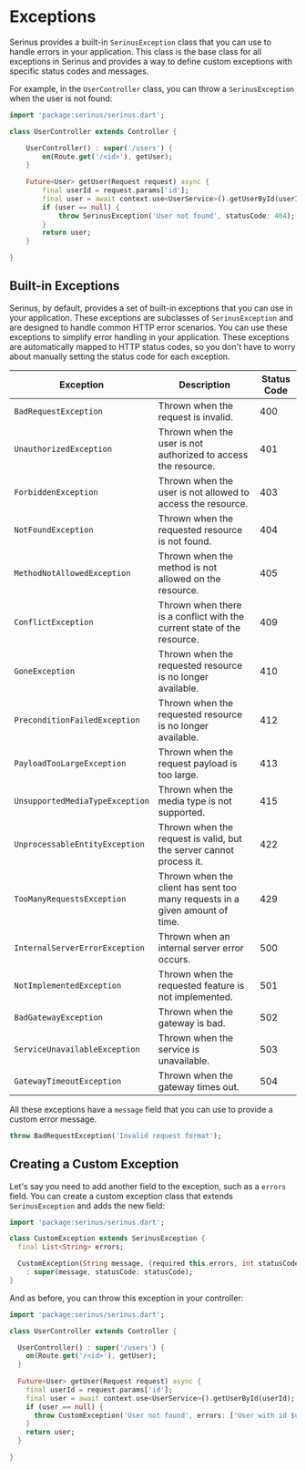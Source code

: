 # Exceptions

Serinus provides a built-in `SerinusException` class that you can use to handle errors in your application. This class is the base class for all exceptions in Serinus and provides a way to define custom exceptions with specific status codes and messages.

For example, in the `UserController` class, you can throw a `SerinusException` when the user is not found:

```dart
import 'package:serinus/serinus.dart';

class UserController extends Controller {

	UserController() : super('/users') {
		on(Route.get('/<id>'), getUser);
	}
  
	Future<User> getUser(Request request) async {
		final userId = request.params['id'];
		final user = await context.use<UserService>().getUserById(userId);
		if (user == null) {
			throw SerinusException('User not found', statusCode: 404);
		}
		return user;
	}

}
```

## Built-in Exceptions

Serinus, by default, provides a set of built-in exceptions that you can use in your application. These exceptions are subclasses of `SerinusException` and are designed to handle common HTTP error scenarios. You can use these exceptions to simplify error handling in your application.
These exceptions are automatically mapped to HTTP status codes, so you don't have to worry about manually setting the status code for each exception.

| Exception | Description | Status Code |
| --- | --- | --- |
| `BadRequestException` | Thrown when the request is invalid. | 400 |
| `UnauthorizedException` | Thrown when the user is not authorized to access the resource. | 401 |
| `ForbiddenException` | Thrown when the user is not allowed to access the resource. | 403 |
| `NotFoundException` | Thrown when the requested resource is not found. | 404 |
| `MethodNotAllowedException` | Thrown when the method is not allowed on the resource. | 405 |
| `ConflictException` | Thrown when there is a conflict with the current state of the resource. | 409 |
| `GoneException` | Thrown when the requested resource is no longer available. | 410 |
| `PreconditionFailedException` | Thrown when the requested resource is no longer available. | 412 |
| `PayloadTooLargeException` | Thrown when the request payload is too large. | 413 |
| `UnsupportedMediaTypeException` | Thrown when the media type is not supported. | 415 |
| `UnprocessableEntityException` | Thrown when the request is valid, but the server cannot process it. | 422 |
| `TooManyRequestsException` | Thrown when the client has sent too many requests in a given amount of time. | 429 |
| `InternalServerErrorException` | Thrown when an internal server error occurs. | 500 |
| `NotImplementedException` | Thrown when the requested feature is not implemented. | 501 |
| `BadGatewayException` | Thrown when the gateway is bad. | 502 |
| `ServiceUnavailableException` | Thrown when the service is unavailable. | 503 |
| `GatewayTimeoutException` | Thrown when the gateway times out. | 504 |

All these exceptions have a `message` field that you can use to provide a custom error message.

```dart
throw BadRequestException('Invalid request format');
```

## Creating a Custom Exception

Let's say you need to add another field to the exception, such as a `errors` field. You can create a custom exception class that extends `SerinusException` and adds the new field:

```dart
import 'package:serinus/serinus.dart';

class CustomException extends SerinusException {
  final List<String> errors;

  CustomException(String message, {required this.errors, int statusCode = 400}) 
    : super(message, statusCode: statusCode);
}
```

And as before, you can throw this exception in your controller:

```dart
import 'package:serinus/serinus.dart';

class UserController extends Controller {

  UserController() : super('/users') {
    on(Route.get('/<id>'), getUser);
  }
  
  Future<User> getUser(Request request) async {
    final userId = request.params['id'];
    final user = await context.use<UserService>().getUserById(userId);
    if (user == null) {
      throw CustomException('User not found', errors: ['User with id $userId not found'], statusCode: 404);
    }
    return user;
  }

}
```
